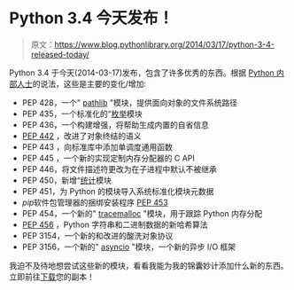 # Python 3.4 今天发布！

> 原文：<https://www.blog.pythonlibrary.org/2014/03/17/python-3-4-released-today/>

Python 3.4 于今天(2014-03-17)发布，包含了许多优秀的东西。根据 [Python 内部人士](http://blog.python.org/2014/03/python-340-released.html)的说法，这些是主要的变化/增加:

*   PEP 428，一个" [pathlib](http://docs.python.org/3.4/library/pathlib.html) "模块，提供面向对象的文件系统路径
*   PEP 435，一个标准化的“[枚举](http://docs.python.org/3.4/library/enum.html)模块
*   PEP 436，一个构建增强，将帮助生成内置的自省信息
*   [PEP 442](http://legacy.python.org/dev/peps/pep-0442/) ，改进了对象终结的语义
*   PEP 443 ，向标准库中添加单调度通用函数
*   PEP 445 ，一个新的实现定制内存分配器的 C API
*   PEP 446，将文件描述符更改为在子进程中默认不被继承
*   PEP 450，新增“[统计](http://docs.python.org/3.4/library/statistics.html)模块
*   PEP 451，为 Python 的模块导入系统标准化模块元数据
*   *pip*软件包管理器的捆绑安装程序 [PEP 453](http://legacy.python.org/dev/peps/pep-0453/)
*   PEP 454，一个新的" [tracemalloc](http://docs.python.org/3.4/library/tracemalloc.html) "模块，用于跟踪 Python 内存分配
*   [PEP 456](http://legacy.python.org/dev/peps/pep-0456/) ，Python 字符串和二进制数据的新哈希算法
*   PEP 3154，一个新的和改进的酸洗对象协议
*   PEP 3156，一个新的" [asyncio](http://docs.python.org/3.4/library/asyncio.html) "模块，一个新的异步 I/O 框架

我迫不及待地想尝试这些新的模块，看看我能为我的锦囊妙计添加什么新的东西。立即前往[下载](https://www.python.org/)您的副本！